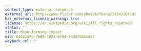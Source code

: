 ```yaml
---
content_type: external-resource
external_url: http://www.flickr.com/photos/thane/3134316459/
has_external_license_warning: true
license: https://en.wikipedia.org/wiki/All_rights_reserved
status: ''
title: Moon-forming impact
uid: e1021a7d-7e88-4023-bf94-943a702bca07
wayback_url: ''
---
```


